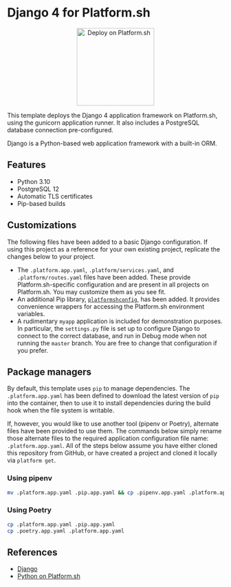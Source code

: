 # Django 4 for Platform.sh

<p align="center">
<a href="https://console.platform.sh/projects/create-project?template=https://raw.githubusercontent.com/platformsh/template-builder/master/templates/django4/.platform.template.yaml&utm_content=django4&utm_source=github&utm_medium=button&utm_campaign=deploy_on_platform">
    <img src="https://platform.sh/images/deploy/lg-blue.svg" alt="Deploy on Platform.sh" width="180px" />
</a>
</p>

This template deploys the Django 4 application framework on Platform.sh, using the gunicorn application runner.  It also includes a PostgreSQL database connection pre-configured.

Django is a Python-based web application framework with a built-in ORM.

## Features

* Python 3.10
* PostgreSQL 12
* Automatic TLS certificates
* Pip-based builds

## Customizations

The following files have been added to a basic Django configuration.  If using this project as a reference for your own existing project, replicate the changes below to your project.

* The `.platform.app.yaml`, `.platform/services.yaml`, and `.platform/routes.yaml` files have been added.  These provide Platform.sh-specific configuration and are present in all projects on Platform.sh.  You may customize them as you see fit.
* An additional Pip library, [`platformshconfig`](https://github.com/platformsh/config-reader-python), has been added.  It provides convenience wrappers for accessing the Platform.sh environment variables.
* A rudimentary `myapp` application is included for demonstration purposes.  In particular, the `settings.py` file is set up to configure Django to connect to the correct database, and run in Debug mode when not running the `master` branch.  You are free to change that configuration if you prefer.

## Package managers

By default, this template uses `pip` to manage dependencies.
The `.platform.app.yaml` has been defined to download the latest version of `pip` into the container, then to use it to install dependencies during the build hook when the file system is writable.

If, however, you would like to use another tool (pipenv or Poetry), alternate files have been provided to use them.
The commands below simply rename those alternate files to the required application configuration file name: `.platform.app.yaml`.
All of the steps below assume you have either cloned this repository from GitHub, or have created a project and cloned it locally via `platform get`.

### Using pipenv

```bash
mv .platform.app.yaml .pip.app.yaml && cp .pipenv.app.yaml .platform.app.yaml
```

### Using Poetry

```bash
cp .platform.app.yaml .pip.app.yaml
cp .poetry.app.yaml .platform.app.yaml
```

## References

* [Django](https://www.djangoproject.com/)
* [Python on Platform.sh](https://docs.platform.sh/languages/python.html)
